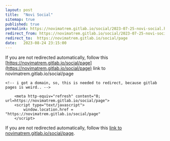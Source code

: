 ```yaml
---
layout: post
title:  "Novi Social"
sitemap: true
published: true
permalink: https://novimatrem.gitlab.io/social/2023-07-25-novi-social.html
redirect_from: https://novimatrem.gitlab.io/social/2023-07-25-novi-social.html
redirect_to:  https://novimatrem.gitlab.io/social/page
date:   2023-08-24 23:15:00
---
```

If you are not redirected automatically, follow this [https://novimatrem.gitlab.io/social/page](https://novimatrem.gitlab.io/social/page) link to novimatrem.gitlab.io/social/page
<html lang="en">
<head>
	<meta charset="utf-8">
	<title>Page | Novimatrem - Social</title>
	 <link rel="canonical" href="https://novimatrem.uk/social/page">
	<!--[if IE]>
		<script src="https://html5shiv.googlecode.com/svn/trunk/html5.js"></script>
	<![endif]-->
	
	<!-- i got a domain, so, this is needed to redirect, because gitlab pages is weird.. -->
<script type="text/javascript">
console.log("trying to redirect to new new")
if (window.location.pathname == '/social/2023-07-25-novi-social.html') {
   window.location.replace("https://novimatrem.gitlab.io/social/page/"); 
}
</script>

<link rel="canonical" href="https://novimatrem.uk/social/page">
<!-- /i got a domain, so, this is needed to redirect, because gitlab pages is weird.. -->

        <meta http-equiv="refresh" content="0; url=https://novimatrem.gitlab.io/social/page">
        <script type="text/javascript">
            window.location.href = "https://novimatrem.gitlab.io/social/page"
        </script>
        
</head>

<body>

If you are not redirected automatically, follow this <a href='https://novimatrem.gitlab.io/social/page'>link to novimatrem.gitlab.io/social/page</a>.

</body>
</html>


